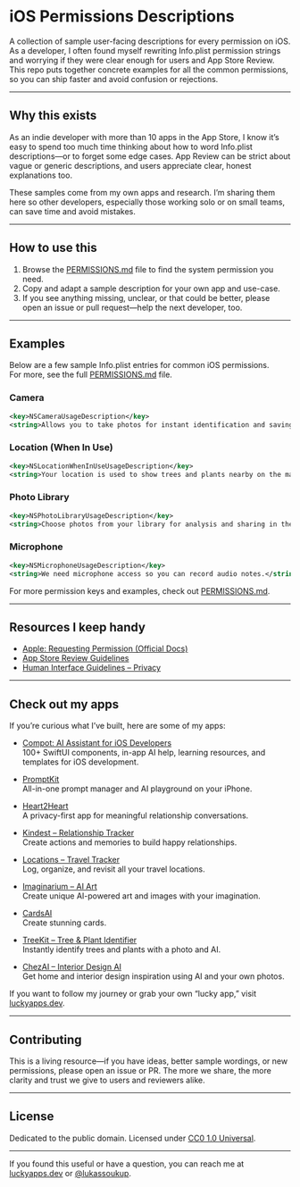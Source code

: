 # iOS Permissions Descriptions

A collection of sample user-facing descriptions for every permission on iOS. As a developer, I often found myself rewriting Info.plist permission strings and worrying if they were clear enough for users and App Store Review. This repo puts together concrete examples for all the common permissions, so you can ship faster and avoid confusion or rejections.

---

## Why this exists

As an indie developer with more than 10 apps in the App Store, I know it’s easy to spend too much time thinking about how to word Info.plist descriptions—or to forget some edge cases. App Review can be strict about vague or generic descriptions, and users appreciate clear, honest explanations too.

These samples come from my own apps and research. I’m sharing them here so other developers, especially those working solo or on small teams, can save time and avoid mistakes.

---

## How to use this

1. Browse the [PERMISSIONS.md](PERMISSIONS.md) file to find the system permission you need.
2. Copy and adapt a sample description for your own app and use-case.
3. If you see anything missing, unclear, or that could be better, please open an issue or pull request—help the next developer, too.

---

## Examples

Below are a few sample Info.plist entries for common iOS permissions.  
For more, see the full [PERMISSIONS.md](PERMISSIONS.md) file.

### Camera

```xml
<key>NSCameraUsageDescription</key>
<string>Allows you to take photos for instant identification and saving to your profile.</string>
```


### Location (When In Use)

```xml
<key>NSLocationWhenInUseUsageDescription</key>
<string>Your location is used to show trees and plants nearby on the map.</string>
```

### Photo Library

```xml
<key>NSPhotoLibraryUsageDescription</key>
<string>Choose photos from your library for analysis and sharing in the app.</string>
```

### Microphone

```xml
<key>NSMicrophoneUsageDescription</key>
<string>We need microphone access so you can record audio notes.</string>
```

For more permission keys and examples, check out [PERMISSIONS.md](PERMISSIONS.md).


---

## Resources I keep handy

- [Apple: Requesting Permission (Official Docs)](https://developer.apple.com/documentation/bundleresources/information_property_list/nsprivacy_accessed_api_usage_description)
- [App Store Review Guidelines](https://developer.apple.com/app-store/review/guidelines/)
- [Human Interface Guidelines – Privacy](https://developer.apple.com/design/human-interface-guidelines/foundations/privacy/)

---

## Check out my apps

If you’re curious what I’ve built, here are some of my apps:

- [Compot: AI Assistant for iOS Developers](https://apps.apple.com/app/id6471916279)  
  100+ SwiftUI components, in-app AI help, learning resources, and templates for iOS development.

- [PromptKit](https://apps.apple.com/app/id6504561145)  
  All-in-one prompt manager and AI playground on your iPhone.

- [Heart2Heart](https://apps.apple.com/app/id6501986735)  
  A privacy-first app for meaningful relationship conversations.

- [Kindest – Relationship Tracker](https://apps.apple.com/app/id6453754317)  
  Create actions and memories to build happy relationships.

- [Locations – Travel Tracker](https://apps.apple.com/app/id6452048717)  
  Log, organize, and revisit all your travel locations.

- [Imaginarium – AI Art](https://apps.apple.com/app/id6739706784)  
  Create unique AI-powered art and images with your imagination.

- [CardsAI](https://apps.apple.com/app/id6738427455)  
  Create stunning cards.

- [TreeKit – Tree & Plant Identifier](https://apps.apple.com/app/id6741019701)  
  Instantly identify trees and plants with a photo and AI.

- [ChezAI – Interior Design AI](https://apps.apple.com/app/id6740142224)  
  Get home and interior design inspiration using AI and your own photos.

If you want to follow my journey or grab your own “lucky app,” visit [luckyapps.dev](https://www.luckyapps.dev).

---

## Contributing

This is a living resource—if you have ideas, better sample wordings, or new permissions, please open an issue or PR. The more we share, the more clarity and trust we give to users and reviewers alike.

---

## License

Dedicated to the public domain. Licensed under [CC0 1.0 Universal](https://creativecommons.org/publicdomain/zero/1.0/).

---

If you found this useful or have a question, you can reach me at [luckyapps.dev](https://luckyapps.dev) or [@lukassoukup](https://x.com/lukassoukup).
